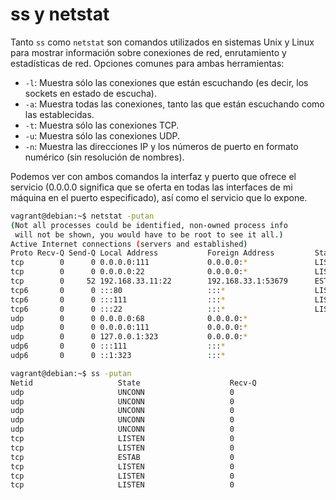 # ss y netstat

Tanto `ss` como `netstat` son comandos utilizados en sistemas Unix y Linux para mostrar información sobre conexiones de red, enrutamiento y estadísticas de red. Opciones comunes para ambas herramientas:

- `-l`: Muestra sólo las conexiones que están escuchando (es decir, los sockets en estado de escucha).
- `-a`: Muestra todas las conexiones, tanto las que están escuchando como las establecidas.
- `-t`: Muestra sólo las conexiones TCP.
- `-u`: Muestra sólo las conexiones UDP.
- `-n`: Muestra las direcciones IP y los números de puerto en formato numérico (sin resolución de nombres).

Podemos ver con ambos comandos la interfaz y puerto que ofrece el servicio (0.0.0.0 significa que se oferta en todas las interfaces de mi máquina en el puerto especificado), así como el servicio que lo expone.

```bash
vagrant@debian:~$ netstat -putan
(Not all processes could be identified, non-owned process info
 will not be shown, you would have to be root to see it all.)
Active Internet connections (servers and established)
Proto Recv-Q Send-Q Local Address           Foreign Address         State       PID/Program name    
tcp        0      0 0.0.0.0:111             0.0.0.0:*               LISTEN      -
tcp        0      0 0.0.0.0:22              0.0.0.0:*               LISTEN      -
tcp        0     52 192.168.33.11:22        192.168.33.1:53679      ESTABLISHED -
tcp6       0      0 :::80                   :::*                    LISTEN      -
tcp6       0      0 :::111                  :::*                    LISTEN      -
tcp6       0      0 :::22                   :::*                    LISTEN      -
udp        0      0 0.0.0.0:68              0.0.0.0:*                           -
udp        0      0 0.0.0.0:111             0.0.0.0:*                           -
udp        0      0 127.0.0.1:323           0.0.0.0:*                           -
udp6       0      0 :::111                  :::*                                -
udp6       0      0 ::1:323                 :::*                                -

vagrant@debian:~$ ss -putan
Netid                   State                    Recv-Q                   Send-Q                                     Local Address:Port                                     Peer Address:Port                   Process
udp                     UNCONN                   0                        0                                                0.0.0.0:68                                            0.0.0.0:*
udp                     UNCONN                   0                        0                                                0.0.0.0:111                                           0.0.0.0:*
udp                     UNCONN                   0                        0                                              127.0.0.1:323                                           0.0.0.0:*
udp                     UNCONN                   0                        0                                                   [::]:111                                              [::]:*
udp                     UNCONN                   0                        0                                                  [::1]:323                                              [::]:*
tcp                     LISTEN                   0                        4096                                             0.0.0.0:111                                           0.0.0.0:*
tcp                     LISTEN                   0                        128                                              0.0.0.0:22                                            0.0.0.0:*
tcp                     ESTAB                    0                        52                                         192.168.33.11:22                                       192.168.33.1:53679
tcp                     LISTEN                   0                        511                                                    *:80                                                  *:*
tcp                     LISTEN                   0                        4096                                                [::]:111                                              [::]:*
tcp                     LISTEN                   0                        128                                                 [::]:22                                               [::]:*
```